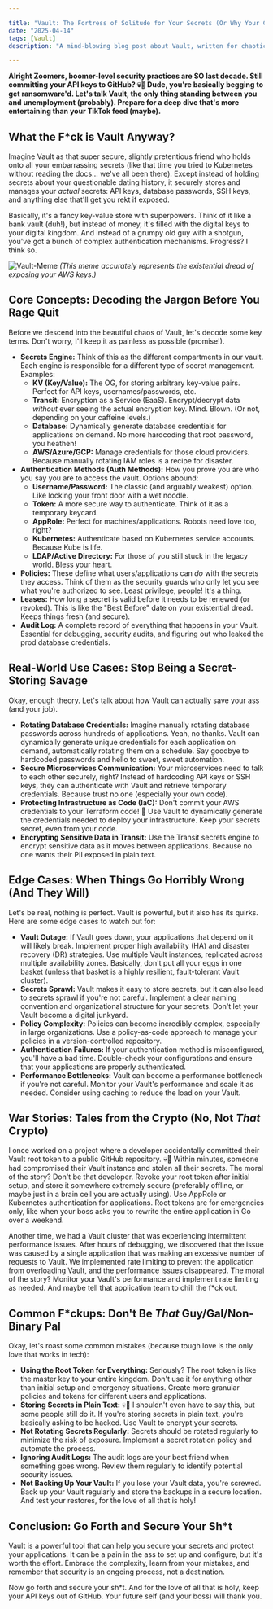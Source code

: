 ```yaml
---

title: "Vault: The Fortress of Solitude for Your Secrets (Or Why Your Credentials Aren't Safe in a Git Repo, Duh!)"
date: "2025-04-14"
tags: [Vault]
description: "A mind-blowing blog post about Vault, written for chaotic Gen Z engineers. Learn how to manage secrets without, y'know, getting fired."

---
```


**Alright Zoomers, boomer-level security practices are SO last decade. Still committing your API keys to GitHub? 💀🙏 Dude, you're basically begging to get ransomware'd. Let's talk Vault, the only thing standing between you and unemployment (probably). Prepare for a deep dive that's more entertaining than your TikTok feed (maybe).**

## What the F\*ck is Vault Anyway?

Imagine Vault as that super secure, slightly pretentious friend who holds onto all your embarrassing secrets (like that time you tried to Kubernetes without reading the docs… we've all been there). Except instead of holding secrets about your questionable dating history, it securely stores and manages your *actual* secrets: API keys, database passwords, SSH keys, and anything else that'll get you rekt if exposed.

Basically, it's a fancy key-value store with superpowers. Think of it like a bank vault (duh!), but instead of money, it's filled with the digital keys to your digital kingdom. And instead of a grumpy old guy with a shotgun, you've got a bunch of complex authentication mechanisms. Progress? I think so.

![Vault-Meme](https://i.kym-cdn.com/photos/images/newsfeed/001/558/841/75d.jpg)
*(This meme accurately represents the existential dread of exposing your AWS keys.)*

## Core Concepts: Decoding the Jargon Before You Rage Quit

Before we descend into the beautiful chaos of Vault, let's decode some key terms. Don't worry, I'll keep it as painless as possible (promise!).

*   **Secrets Engine:** Think of this as the different compartments in our vault. Each engine is responsible for a different type of secret management. Examples:
    *   **KV (Key/Value):** The OG, for storing arbitrary key-value pairs. Perfect for API keys, usernames/passwords, etc.
    *   **Transit:** Encryption as a Service (EaaS). Encrypt/decrypt data *without* ever seeing the actual encryption key. Mind. Blown. (Or not, depending on your caffeine levels.)
    *   **Database:** Dynamically generate database credentials for applications on demand. No more hardcoding that root password, you heathen!
    *   **AWS/Azure/GCP:** Manage credentials for those cloud providers. Because manually rotating IAM roles is a recipe for disaster.
*   **Authentication Methods (Auth Methods):** How you prove you are who you say you are to access the vault. Options abound:
    *   **Username/Password:** The classic (and arguably weakest) option. Like locking your front door with a wet noodle.
    *   **Token:** A more secure way to authenticate. Think of it as a temporary keycard.
    *   **AppRole:** Perfect for machines/applications. Robots need love too, right?
    *   **Kubernetes:** Authenticate based on Kubernetes service accounts. Because Kube is life.
    *   **LDAP/Active Directory:** For those of you still stuck in the legacy world. Bless your heart.
*   **Policies:** These define what users/applications can *do* with the secrets they access.  Think of them as the security guards who only let you see what you're authorized to see. Least privilege, people! It's a thing.
*   **Leases:** How long a secret is valid before it needs to be renewed (or revoked). This is like the "Best Before" date on your existential dread. Keeps things fresh (and secure).
*   **Audit Log:** A complete record of everything that happens in your Vault. Essential for debugging, security audits, and figuring out who leaked the prod database credentials.

## Real-World Use Cases: Stop Being a Secret-Storing Savage

Okay, enough theory. Let's talk about how Vault can actually save your ass (and your job).

*   **Rotating Database Credentials:** Imagine manually rotating database passwords across hundreds of applications. Yeah, no thanks. Vault can dynamically generate unique credentials for each application on demand, automatically rotating them on a schedule. Say goodbye to hardcoded passwords and hello to sweet, sweet automation.
*   **Secure Microservices Communication:** Your microservices need to talk to each other securely, right? Instead of hardcoding API keys or SSH keys, they can authenticate with Vault and retrieve temporary credentials. Because trust no one (especially your own code).
*   **Protecting Infrastructure as Code (IaC):** Don't commit your AWS credentials to your Terraform code! 🤦 Use Vault to dynamically generate the credentials needed to deploy your infrastructure. Keep your secrets secret, even from your code.
*   **Encrypting Sensitive Data in Transit:** Use the Transit secrets engine to encrypt sensitive data as it moves between applications. Because no one wants their PII exposed in plain text.

## Edge Cases: When Things Go Horribly Wrong (And They Will)

Let's be real, nothing is perfect. Vault is powerful, but it also has its quirks. Here are some edge cases to watch out for:

*   **Vault Outage:** If Vault goes down, your applications that depend on it will likely break. Implement proper high availability (HA) and disaster recovery (DR) strategies. Use multiple Vault instances, replicated across multiple availability zones. Basically, don't put all your eggs in one basket (unless that basket is a highly resilient, fault-tolerant Vault cluster).
*   **Secrets Sprawl:** Vault makes it easy to store secrets, but it can also lead to secrets sprawl if you're not careful. Implement a clear naming convention and organizational structure for your secrets. Don't let your Vault become a digital junkyard.
*   **Policy Complexity:** Policies can become incredibly complex, especially in large organizations. Use a policy-as-code approach to manage your policies in a version-controlled repository.
*   **Authentication Failures:** If your authentication method is misconfigured, you'll have a bad time. Double-check your configurations and ensure that your applications are properly authenticated.
*   **Performance Bottlenecks:** Vault can become a performance bottleneck if you're not careful. Monitor your Vault's performance and scale it as needed. Consider using caching to reduce the load on your Vault.

## War Stories: Tales from the Crypto (No, Not *That* Crypto)

I once worked on a project where a developer accidentally committed their Vault root token to a public GitHub repository. 💀🙏 Within minutes, someone had compromised their Vault instance and stolen all their secrets. The moral of the story? Don't be that developer. Revoke your root token after initial setup, and store it somewhere extremely secure (preferably offline, or maybe just in a brain cell you are actually using). Use AppRole or Kubernetes authentication for applications. Root tokens are for emergencies only, like when your boss asks you to rewrite the entire application in Go over a weekend.

Another time, we had a Vault cluster that was experiencing intermittent performance issues. After hours of debugging, we discovered that the issue was caused by a single application that was making an excessive number of requests to Vault. We implemented rate limiting to prevent the application from overloading Vault, and the performance issues disappeared. The moral of the story? Monitor your Vault's performance and implement rate limiting as needed.  And maybe tell that application team to chill the f\*ck out.

## Common F\*ckups: Don't Be *That* Guy/Gal/Non-Binary Pal

Okay, let's roast some common mistakes (because tough love is the only love that works in tech):

*   **Using the Root Token for Everything:** Seriously? The root token is like the master key to your entire kingdom. Don't use it for anything other than initial setup and emergency situations. Create more granular policies and tokens for different users and applications.
*   **Storing Secrets in Plain Text:** 💀🙏 I shouldn't even have to say this, but some people still do it. If you're storing secrets in plain text, you're basically asking to be hacked. Use Vault to encrypt your secrets.
*   **Not Rotating Secrets Regularly:** Secrets should be rotated regularly to minimize the risk of exposure. Implement a secret rotation policy and automate the process.
*   **Ignoring Audit Logs:** The audit logs are your best friend when something goes wrong. Review them regularly to identify potential security issues.
*   **Not Backing Up Your Vault:** If you lose your Vault data, you're screwed. Back up your Vault regularly and store the backups in a secure location.  And test your restores, for the love of all that is holy!

## Conclusion: Go Forth and Secure Your Sh\*t

Vault is a powerful tool that can help you secure your secrets and protect your applications. It can be a pain in the ass to set up and configure, but it's worth the effort. Embrace the complexity, learn from your mistakes, and remember that security is an ongoing process, not a destination.

Now go forth and secure your sh\*t. And for the love of all that is holy, keep your API keys out of GitHub. Your future self (and your boss) will thank you.

